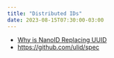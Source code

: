 ```yaml
---
title: "Distributed IDs"
date: 2023-08-15T07:30:00-03:00
---
```

- [Why is NanoID Replacing UUID](https://blog.bitsrc.io/why-is-nanoid-replacing-uuid-1b5100e62ed2)
- https://github.com/ulid/spec